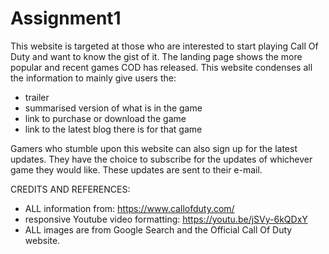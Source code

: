 # Assignment1
This website is targeted at those who are interested to start playing Call Of Duty and want to know the gist of it. The landing page shows the more popular and recent games COD has released.
 This website condenses all the information to mainly give users the:
 - trailer
 - summarised version of what is in the game
 - link to purchase or download the game
 - link to the latest blog there is for that game

Gamers who stumble upon this website can also sign up for the latest updates. They have the choice to subscribe for the updates of whichever game they would like. These updates are sent to their e-mail.

CREDITS AND REFERENCES:<br>
- ALL information from: https://www.callofduty.com/
- responsive Youtube video formatting: https://youtu.be/jSVy-6kQDxY
- ALL images are from Google Search and the Official Call Of Duty website. 